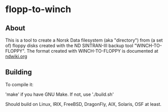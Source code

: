 # flopp-to-winch

## About

This is a tool to create a Norsk Data filesystem (aka "directory") from
(a set of)
floppy disks created with the ND SINTRAN-III backup tool "WINCH-TO-FLOPPY".
The format created with WINCH-TO-FLOPPY is documented at
[ndwiki.org](http://www.ndwiki.org/wiki/WINCH-TO-FLOPP#Description_of_backup_format)

## Building

To compile it:

'make' if you have GNU Make. If not, use './build.sh'

Should build on Linux, IRIX, FreeBSD, DragonFly, AIX, Solaris, OSF at least.

